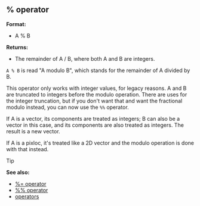 ## % operator

**Format:**
+   A % B
<!-- -->
**Returns:**
+   The remainder of A / B, where both A and B are integers.


`A % B` is read "A modulo B", which stands for the remainder
of A divided by B. 

This operator only works with integer
values, for legacy reasons. A and B are truncated to integers before the
modulo operation. There are uses for the integer truncation, but if you
don\'t want that and want the fractional modulo instead, you can now use
the `%%` operator. 

If A is a vector, its components are treated
as integers; B can also be a vector in this case, and its components are
also treated as integers. The result is a new vector. 

If A is a
pixloc, it\'s treated like a 2D vector and the modulo operation is done
with that instead.

> [!TIP] 
> **See also:**
> +   [%= operator](/ref/operator/%=.md) 
> +   [%% operator](/ref/operator/%25%25.md) 
> +   [operators](/ref/operator.md) <!-- -->